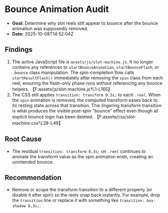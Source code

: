 # Bounce Animation Audit

- **Goal:** Determine why slot reels still appear to bounce after the bounce animation was supposedly removed.
- **Date:** 2025-10-08T14:52:04Z

## Findings

1. The active JavaScript file is `assets/js/slot-machine.js`. It no longer contains any references to `startBounceAnimation`, `startBounceFlash`, or `.bounce` class manipulation. The spin-completion flow calls `startResultFlash()` immediately after removing the `spin` class from each reel, ensuring the flash-only phase runs without referencing any bounce helpers. 【F:assets/js/slot-machine.js†L1-L165】
2. The CSS still applies `transition: transform 0.3s;` to each `.reel`. When the `spin` animation is removed, the computed transform eases back to its resting state across that transition. This lingering transform transition is what produces the visible post-spin "bounce" effect even though all explicit bounce logic has been deleted. 【F:assets/css/slot-machine.css†L28-L49】

## Root Cause

- The residual `transition: transform 0.3s;` on `.reel` continues to animate the transform value as the spin animation ends, creating an unintended bounce.

## Recommendation

- Remove or scope the transform transition to a different property (or disable it after spin) so the reels snap back instantly. For example, drop the `transition` line or replace it with something like `transition: box-shadow 0.3s;`.

